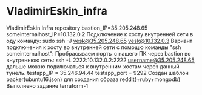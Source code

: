 # VladimirEskin_infra
VladimirEskin Infra repository
bastion_IP=35.205.248.65
someinternalhost_IP=10.132.0.2
Подключение к хосту внутренней сети в оду команду: sudo ssh -J vesk@35.205.248.65 vesk@10.132.0.3
Вариант подключения к хосту во внутренней сети с помощю команды "ssh someinternalhost":
Пробрасываем порты с нашего ПК через bastion во внутреннюю сеть: ssh -L 2222:10.132.0.2:2222 username@35.205.248.65, дальше можно подключаться к внутренним хостам через данный тунель.
testapp_IP = 35.246.94.44
testapp_port = 9292
Создан шаблон packer(ubuntu16.json) для создания образа reddit(+ruby+mongodb)
Выполнено задание terraform-1

